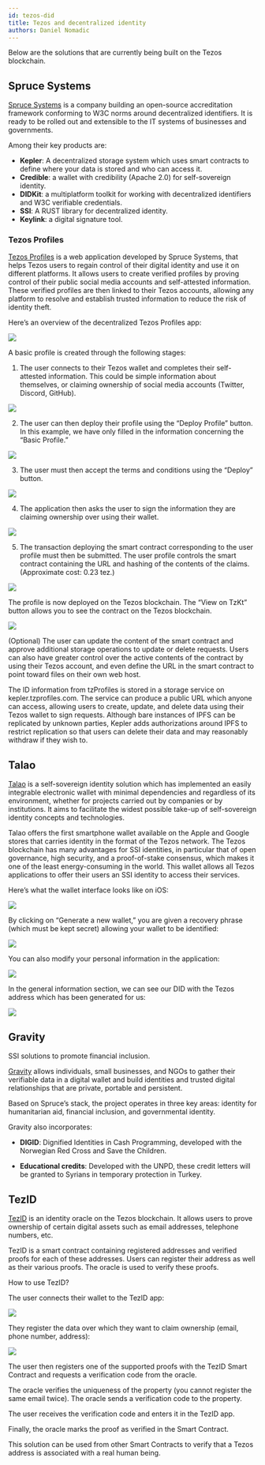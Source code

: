 ```yaml
---
id: tezos-did
title: Tezos and decentralized identity
authors: Daniel Nomadic
---
```


Below are the solutions that are currently being built on the Tezos blockchain.

## Spruce Systems

[Spruce Systems](https://www.spruceid.com/) is a company building an open-source accreditation framework conforming to W3C norms around decentralized identifiers. It is ready to be rolled out and extensible to the IT systems of businesses and governments.

Among their key products are:

- **Kepler**: A decentralized storage system which uses smart contracts to define where your data is stored and who can access it.
- **Credible**: a wallet with credibility (Apache 2.0) for self-sovereign identity.
- **DIDKit**: a multiplatform toolkit for working with decentralized identifiers and W3C verifiable credentials.
- **SSI**: A RUST library for decentralized identity.
- **Keylink**: a digital signature tool.

### Tezos Profiles

[Tezos Profiles](https://tzprofiles.com/) is a web application developed by Spruce Systems, that helps Tezos users to regain control of their digital identity and use it on different platforms. It allows users to create verified profiles by proving control of their public social media accounts and self-attested information. These verified profiles are then linked to their Tezos accounts, allowing any platform to resolve and establish trusted information to reduce the risk of identity theft.

Here’s an overview of the decentralized Tezos Profiles app:

<p align="center">

![](tzp1.png)

</p>

A basic profile is created through the following stages:

1. The user connects to their Tezos wallet and completes their self-attested information. This could be simple information about themselves, or claiming ownership of social media accounts (Twitter, Discord, GitHub).

<p align="center">

![](tzp2.png)

</p>

2. The user can then deploy their profile using the “Deploy Profile” button. In this example, we have only filled in the information concerning the “Basic Profile.”


<p align="center">

![](tzp3.png)

</p>

3. The user must then accept the terms and conditions using the “Deploy” button.


<p align="center">

![](tzp3.png)

</p>

4. The application then asks the user to sign the information they are claiming ownership over using their wallet.


<p align="center">

![](tzp4.png)

</p>

5. The transaction deploying the smart contract corresponding to the user profile must then be submitted. The user profile controls the smart contract containing the URL and hashing of the contents of the claims. (Approximate cost: 0.23 tez.)


<p align="center">

![](tzp5.png)

</p>

The profile is now deployed on the Tezos blockchain. The “View on TzKt” button allows you to see the contract on the Tezos blockchain.


<p align="center">

![](tzp6.png)

</p>

(Optional) The user can update the content of the smart contract and approve additional storage operations to update or delete requests. Users can also have greater control over the active contents of the contract by using their Tezos account, and even define the URL in the smart contract to point toward files on their own web host.

The ID information from tzProfiles is stored in a storage service on kepler.tzprofiles.com. The service can produce a public URL which anyone can access, allowing users to create, update, and delete data using their Tezos wallet to sign requests. Although bare instances of IPFS can be replicated by unknown parties, Kepler adds authorizations around IPFS to restrict replication so that users can delete their data and may reasonably withdraw if they wish to.

## Talao

[Talao](https://www.talao.io/) is a self-sovereign identity solution which has implemented an easily integrable electronic wallet with minimal dependencies and regardless of its environment, whether for projects carried out by companies or by institutions. It aims to facilitate the widest possible take-up of self-sovereign identity concepts and technologies.

Talao offers the first smartphone wallet available on the Apple and Google stores that carries identity in the format of the Tezos network. The Tezos blockchain has many advantages for SSI identities, in particular that of open governance, high security, and a proof-of-stake consensus, which makes it one of the least energy-consuming in the world. This wallet allows all Tezos applications to offer their users an SSI identity to access their services.

Here’s what the wallet interface looks like on iOS:


<p align="center">

![](talao1.png)

</p>

By clicking on “Generate a new wallet,” you are given a recovery phrase (which must be kept secret) allowing your wallet to be identified:

<p align="center">

![](talao2.png)

</p>

You can also modify your personal information in the application:

<p align="center">

![](talao3.png)

</p>

In the general information section, we can see our DID with the Tezos address which has been generated for us:

<p align="center">

![](talao4.png)

</p>

## Gravity

SSI solutions to promote financial inclusion.

[Gravity](https://www.gravity.earth/) allows individuals, small businesses, and NGOs to gather their verifiable data in a digital wallet and build identities and trusted digital relationships that are private, portable and persistent.

Based on Spruce’s stack, the project operates in three key areas: identity for humanitarian aid, financial inclusion, and governmental identity.

Gravity also incorporates:

- **DIGID**: Dignified Identities in Cash Programming, developed with the Norwegian Red Cross and Save the Children.

- **Educational credits**: Developed with the UNPD, these credit letters will be granted to Syrians in temporary protection in Turkey.

## TezID

[TezID](https://tezid.net/) is an identity oracle on the Tezos blockchain. It allows users to prove ownership of certain digital assets such as email addresses, telephone numbers, etc.

TezID is a smart contract containing registered addresses and verified proofs for each of these addresses. Users can register their address as well as their various proofs. The oracle is used to verify these proofs.

How to use TezID?

The user connects their wallet to the TezID app:

<p align="center">

![](tezid1.png)

</p>

They register the data over which they want to claim ownership (email, phone number, address):

<p align="center">

![](tezid2.png)

</p>

The user then registers one of the supported proofs with the TezID Smart Contract and requests a verification code from the oracle.

The oracle verifies the uniqueness of the property (you cannot register the same email twice). The oracle sends a verification code to the property.

The user receives the verification code and enters it in the TezID app.

Finally, the oracle marks the proof as verified in the Smart Contract.

This solution can be used from other Smart Contracts to verify that a Tezos address is associated with a real human being.